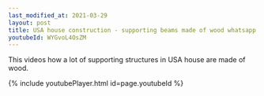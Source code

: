 ```yaml
---
last_modified_at: 2021-03-29
layout: post
title: USA house construction - supporting beams made of wood whatsapp status
youtubeId: WYGvoL4OsZM
---
```


This videos how a lot of supporting structures in USA house are made of wood.

{% include youtubePlayer.html id=page.youtubeId %}
